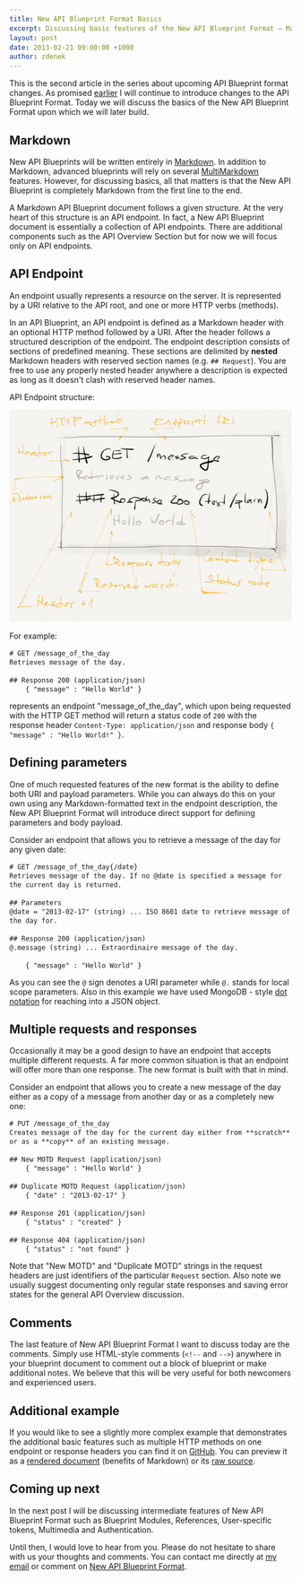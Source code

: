 ```yaml
---
title: New API Blueprint Format Basics
excerpt: Discussing basic features of the New API Blueprint Format – Markdown, API endpoints, multiple requests and responses and commenting on parameters.
layout: post
date: 2013-02-21 09:00:00 +1000
author: zdenek
---
```


This is the second article in the series about upcoming API Blueprint format changes. As promised [earlier](/New-API-Blueprint-Format/) I will continue to introduce changes to the API Blueprint Format. Today we will discuss the basics of the New API Blueprint Format upon which we will later build.

## Markdown
New API Blueprints will be written entirely in [Markdown](http://daringfireball.net/projects/markdown/). In addition to Markdown, advanced blueprints will rely on several [MultiMarkdown](http://fletcherpenney.net/multimarkdown/) features. However, for discussing basics, all that matters is that the New API Blueprint is completely Markdown from the first line to the end.

A Markdown API Blueprint document follows a given structure. At the very heart of this structure is an API endpoint. In fact, a New API Blueprint document is essentially a collection of API endpoints. There are additional components such as the API Overview Section but for now we will focus only on API endpoints.

## API Endpoint
An endpoint usually represents a resource on the server. It is represented by a URI relative to the API root, and one or more HTTP verbs (methods).

In an API Blueprint, an API endpoint is defined as a Markdown header with an optional HTTP method followed by a URI. After the header follows a structured description of the endpoint. The endpoint description consists of sections of predefined meaning. These sections are delimited by **nested** Markdown headers with reserved section names (e.g. `## Request`). You are free to use any properly nested header anywhere a description is expected as long as it doesn't clash with reserved header names.

API Endpoint structure:

![API Endpoint Structure](/images/2013-02-21-API-endpoint.png)

For example:

	# GET /message_of_the_day
	Retrieves message of the day.

	## Response 200 (application/json)
		{ "message" : "Hello World" }

represents an endpoint "message_of_the_day", which upon being requested with the HTTP GET method will return a status code of `200` with the response header `Content-Type: application/json` and response body `{ "message" : "Hello World!" }`.

## Defining parameters
One of much requested features of the new format is the ability to define both URI and payload parameters. While you can always do this on your own using any Markdown-formatted text in the endpoint description, the New API Blueprint Format will introduce direct support for defining parameters and body payload.

Consider an endpoint that allows you to retrieve a message of the day for any given date:

	# GET /message_of_the_day{/date}
	Retrieves message of the day. If no @date is specified a message for the current day is returned.

	## Parameters
	@date = "2013-02-17" (string) ... ISO 8601 date to retrieve message of the day for.

	## Response 200 (application/json)
	@.message (string) ... Extraordinaire message of the day.

		{ "message" : "Hello World" }

As you can see the `@` sign denotes a URI parameter while `@.` stands for local scope parameters. Also in this example we have used MongoDB - style [dot notation](http://docs.mongodb.org/manual/core/document/#dot-notation) for reaching into a JSON object.

## Multiple requests and responses
Occasionally it may be a good design to have an endpoint that accepts multiple different requests. A far more common situation is that an endpoint will offer more than one response. The new format is built with that in mind.

Consider an endpoint that allows you to create a new message of the day either as a copy of a message from another day or as a completely new one:

	# PUT /message_of_the_day
	Creates message of the day for the current day either from **scratch** or as a **copy** of an existing message.

	## New MOTD Request (application/json)
		{ "message" : "Hello World" }

	## Duplicate MOTD Request (application/json)
		{ "date" : "2013-02-17" }

	## Response 201 (application/json)
		{ "status" : "created" }

	## Response 404 (application/json)
		{ "status" : "not found" }

Note that "New MOTD" and "Duplicate MOTD" strings in the request headers are just identifiers of the particular `Request` section. Also note we usually suggest documenting only regular state responses and saving error states for the general API Overview discussion.

## Comments
The last feature of New API Blueprint Format I want to discuss today are the comments. Simply use HTML-style comments (`<!--` and `-->`) anywhere in your blueprint document to comment out a block of blueprint or make additional notes. We believe that this will be very useful for both newcomers and experienced users.

## Additional example
If you would like to see a slightly more complex example that demonstrates the additional basic features such as multiple HTTP methods on one endpoint or response headers you can find it on [GitHub](https://gist.github.com/zdne/4977305). You can preview it as a [rendered document](https://gist.github.com/zdne/4977305) (benefits of Markdown) or its [raw source](https://gist.github.com/zdne/4977305/raw/0001e513f2467b8d154eef270f4a76caa1e4ada3/BasicExample.md).

## Coming up next
In the next post I will be discussing intermediate features of New API Blueprint Format such as Blueprint Modules, References, User-specific tokens, Multimedia and Authentication.

Until then, I would love to hear from you. Please do not hesitate to share with us your thoughts and comments. You can contact me directly at [my email](mailto:z@apiary.io) or comment on [New API Blueprint Format](http://support.apiary.io/forums/120125-general/suggestions/2970802-new-api-blueprint-format).
